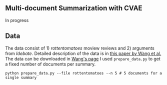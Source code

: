 ## Multi-document Summarization with CVAE
In progress

## Data
The data consist of 1) *rottentomatoes* moview reviews and 2) arguments from *Idebate*. Detailed description of the data is in [this paper by Wang et al.](https://www.aclweb.org/anthology/N16-1007)
The data can be downloaded in [Wang's page](http://www.ccs.neu.edu/home/luwang/) 
I used `prepare_data.py` to get a fixed number of documents per summary.
```
python prepare_data.py --file rottentomatoes --n 5 # 5 documents for a single summary
```
